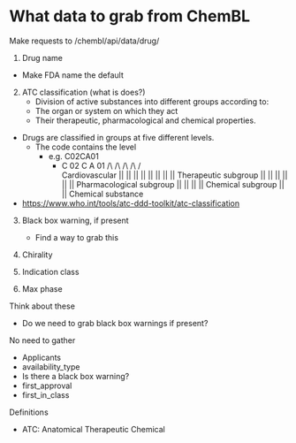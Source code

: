 What data to grab from ChemBL
=============================
Make requests to /chembl/api/data/drug/

1. Drug name
  - Make FDA name the default

2. ATC classification (what is does?)
   - Division of active substances into different groups according to:
    - The organ or system on which they act
    - Their therapeutic, pharmacological and chemical properties.
  - Drugs are classified in groups at five different levels.
     - The code contains the level
        - e.g. C02CA01
          - C                 02    C         A     01
            /\                /\    /\        /\    /\
          Cardiovascular      ||    ||        ||    ||
                              ||    ||        ||    ||
            Therapeutic subgroup    ||        ||    ||
                                    ||        ||    ||
              Pharmacological subgroup        ||    ||
                                              ||    ||
                               Chemical subgroup    ||
                                                    ||
                                    Chemical substance
  - https://www.who.int/tools/atc-ddd-toolkit/atc-classification

3. Black box warning, if present
   - Find a way to grab this

4. Chirality

5. Indication class

6. Max phase


Think about these
- Do we need to grab black box warnings if present?

No need to gather
- Applicants
- availability_type
- Is there a black box warning?
- first_approval
- first_in_class



Definitions
- ATC: Anatomical Therapeutic Chemical
